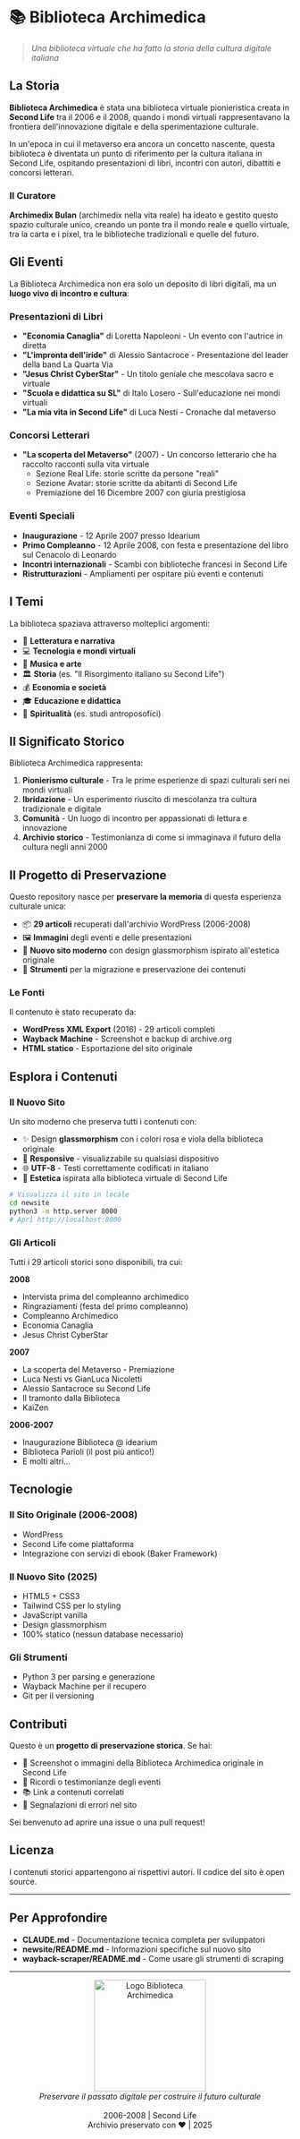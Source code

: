 # 📚 Biblioteca Archimedica

> *Una biblioteca virtuale che ha fatto la storia della cultura digitale italiana*

## La Storia

**Biblioteca Archimedica** è stata una biblioteca virtuale pionieristica creata in **Second Life** tra il 2006 e il 2008, quando i mondi virtuali rappresentavano la frontiera dell'innovazione digitale e della sperimentazione culturale.

In un'epoca in cui il metaverso era ancora un concetto nascente, questa biblioteca è diventata un punto di riferimento per la cultura italiana in Second Life, ospitando presentazioni di libri, incontri con autori, dibattiti e concorsi letterari.

### Il Curatore

**Archimedix Bulan** (archimedix nella vita reale) ha ideato e gestito questo spazio culturale unico, creando un ponte tra il mondo reale e quello virtuale, tra la carta e i pixel, tra le biblioteche tradizionali e quelle del futuro.

## Gli Eventi

La Biblioteca Archimedica non era solo un deposito di libri digitali, ma un **luogo vivo di incontro e cultura**:

### Presentazioni di Libri
- **"Economia Canaglia"** di Loretta Napoleoni - Un evento con l'autrice in diretta
- **"L'impronta dell'iride"** di Alessio Santacroce - Presentazione del leader della band La Quarta Via
- **"Jesus Christ CyberStar"** - Un titolo geniale che mescolava sacro e virtuale
- **"Scuola e didattica su SL"** di Italo Losero - Sull'educazione nei mondi virtuali
- **"La mia vita in Second Life"** di Luca Nesti - Cronache dal metaverso

### Concorsi Letterari
- **"La scoperta del Metaverso"** (2007) - Un concorso letterario che ha raccolto racconti sulla vita virtuale
  - Sezione Real Life: storie scritte da persone "reali"
  - Sezione Avatar: storie scritte da abitanti di Second Life
  - Premiazione del 16 Dicembre 2007 con giuria prestigiosa

### Eventi Speciali
- **Inaugurazione** - 12 Aprile 2007 presso Idearium
- **Primo Compleanno** - 12 Aprile 2008, con festa e presentazione del libro sul Cenacolo di Leonardo
- **Incontri internazionali** - Scambi con biblioteche francesi in Second Life
- **Ristrutturazioni** - Ampliamenti per ospitare più eventi e contenuti

## I Temi

La biblioteca spaziava attraverso molteplici argomenti:

- 📖 **Letteratura e narrativa**
- 💻 **Tecnologia e mondi virtuali**
- 🎵 **Musica e arte**
- 🏛️ **Storia** (es. "Il Risorgimento italiano su Second Life")
- 💰 **Economia e società**
- 🎓 **Educazione e didattica**
- 🙏 **Spiritualità** (es. studi antroposofici)

## Il Significato Storico

Biblioteca Archimedica rappresenta:

1. **Pionierismo culturale** - Tra le prime esperienze di spazi culturali seri nei mondi virtuali
2. **Ibridazione** - Un esperimento riuscito di mescolanza tra cultura tradizionale e digitale
3. **Comunità** - Un luogo di incontro per appassionati di lettura e innovazione
4. **Archivio storico** - Testimonianza di come si immaginava il futuro della cultura negli anni 2000

## Il Progetto di Preservazione

Questo repository nasce per **preservare la memoria** di questa esperienza culturale unica:

- 📦 **29 articoli** recuperati dall'archivio WordPress (2006-2008)
- 🖼️ **Immagini** degli eventi e delle presentazioni
- 📱 **Nuovo sito moderno** con design glassmorphism ispirato all'estetica originale
- 🔧 **Strumenti** per la migrazione e preservazione dei contenuti

### Le Fonti

Il contenuto è stato recuperato da:
- **WordPress XML Export** (2016) - 29 articoli completi
- **Wayback Machine** - Screenshot e backup di archive.org
- **HTML statico** - Esportazione del sito originale

## Esplora i Contenuti

### Il Nuovo Sito

Un sito moderno che preserva tutti i contenuti con:
- ✨ Design **glassmorphism** con i colori rosa e viola della biblioteca originale
- 📱 **Responsive** - visualizzabile su qualsiasi dispositivo
- 🌐 **UTF-8** - Testi correttamente codificati in italiano
- 🎨 **Estetica** ispirata alla biblioteca virtuale di Second Life

```bash
# Visualizza il sito in locale
cd newsite
python3 -m http.server 8000
# Apri http://localhost:8000
```

### Gli Articoli

Tutti i 29 articoli storici sono disponibili, tra cui:

**2008**
- Intervista prima del compleanno archimedico
- Ringraziamenti (festa del primo compleanno)
- Compleanno Archimedico
- Economia Canaglia
- Jesus Christ CyberStar

**2007**
- La scoperta del Metaverso - Premiazione
- Luca Nesti vs GianLuca Nicoletti
- Alessio Santacroce su Second Life
- Il tramonto dalla Biblioteca
- KaiZen

**2006-2007**
- Inaugurazione Biblioteca @ idearium
- Biblioteca Parioli (il post più antico!)
- E molti altri...

## Tecnologie

### Il Sito Originale (2006-2008)
- WordPress
- Second Life come piattaforma
- Integrazione con servizi di ebook (Baker Framework)

### Il Nuovo Sito (2025)
- HTML5 + CSS3
- Tailwind CSS per lo styling
- JavaScript vanilla
- Design glassmorphism
- 100% statico (nessun database necessario)

### Gli Strumenti
- Python 3 per parsing e generazione
- Wayback Machine per il recupero
- Git per il versioning

## Contributi

Questo è un **progetto di preservazione storica**. Se hai:
- 📸 Screenshot o immagini della Biblioteca Archimedica originale in Second Life
- 📝 Ricordi o testimonianze degli eventi
- 📚 Link a contenuti correlati
- 🐛 Segnalazioni di errori nel sito

Sei benvenuto ad aprire una issue o una pull request!

## Licenza

I contenuti storici appartengono ai rispettivi autori. Il codice del sito è open source.

---

## Per Approfondire

- **CLAUDE.md** - Documentazione tecnica completa per sviluppatori
- **newsite/README.md** - Informazioni specifiche sul nuovo sito
- **wayback-scraper/README.md** - Come usare gli strumenti di scraping

---

<p align="center">
  <img src="logo-biblioteca-archimedica.png" alt="Logo Biblioteca Archimedica" width="200"/>
  <br>
  <em>Preservare il passato digitale per costruire il futuro culturale</em>
  <br><br>
  2006-2008 | Second Life<br>
  Archivio preservato con ❤️ | 2025
</p>
